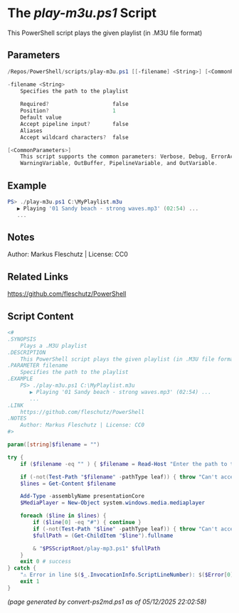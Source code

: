 The *play-m3u.ps1* Script
===========================

This PowerShell script plays the given playlist (in .M3U file format)

Parameters
----------
```powershell
/Repos/PowerShell/scripts/play-m3u.ps1 [[-filename] <String>] [<CommonParameters>]

-filename <String>
    Specifies the path to the playlist
    
    Required?                    false
    Position?                    1
    Default value                
    Accept pipeline input?       false
    Aliases                      
    Accept wildcard characters?  false

[<CommonParameters>]
    This script supports the common parameters: Verbose, Debug, ErrorAction, ErrorVariable, WarningAction, 
    WarningVariable, OutBuffer, PipelineVariable, and OutVariable.
```

Example
-------
```powershell
PS> ./play-m3u.ps1 C:\MyPlaylist.m3u
   ▶️ Playing '01 Sandy beach - strong waves.mp3' (02:54) ...
   ...

```

Notes
-----
Author: Markus Fleschutz | License: CC0

Related Links
-------------
https://github.com/fleschutz/PowerShell

Script Content
--------------
```powershell
<#
.SYNOPSIS
	Plays a .M3U playlist
.DESCRIPTION
	This PowerShell script plays the given playlist (in .M3U file format)
.PARAMETER filename
	Specifies the path to the playlist
.EXAMPLE
	PS> ./play-m3u.ps1 C:\MyPlaylist.m3u
	   ▶️ Playing '01 Sandy beach - strong waves.mp3' (02:54) ...
	   ...
.LINK
	https://github.com/fleschutz/PowerShell
.NOTES
	Author: Markus Fleschutz | License: CC0
#>

param([string]$filename = "")

try {
	if ($filename -eq "" ) { $filename = Read-Host "Enter the path to the .M3U playlist file" }

	if (-not(Test-Path "$filename" -pathType leaf)) { throw "Can't access playlist file: $filename" }
	$lines = Get-Content $filename

	Add-Type -assemblyName presentationCore
	$MediaPlayer = New-Object system.windows.media.mediaplayer

	foreach ($line in $lines) {
		if ($line[0] -eq "#") { continue }
		if (-not(Test-Path "$line" -pathType leaf)) { throw "Can't access audio file: $line" }
		$fullPath = (Get-ChildItem "$line").fullname

		& "$PSScriptRoot/play-mp3.ps1" $fullPath
	}
	exit 0 # success
} catch {
	"⚠️ Error in line $($_.InvocationInfo.ScriptLineNumber): $($Error[0])"
	exit 1
}
```

*(page generated by convert-ps2md.ps1 as of 05/12/2025 22:02:58)*
